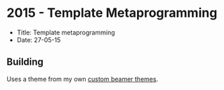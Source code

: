 # 2015 - Template Metaprogramming

 * Title: Template metaprogramming
 * Date: 27-05-15

## Building

Uses a theme from my own
[custom beamer themes](https://github.com/Irubataru/custom-beamer-themes).
